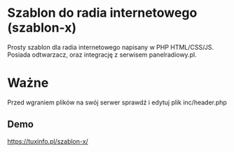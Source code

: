 
# Szablon do radia internetowego (szablon-x)

Prosty szablon dla radia internetowego napisany w PHP HTML/CSS/JS.
Posiada odtwarzacz, oraz integrację z serwisem panelradiowy.pl.

# Ważne
Przed wgraniem plików na swój serwer sprawdź i edytuj plik inc/header.php



## Demo

https://tuxinfo.pl/szablon-x/

